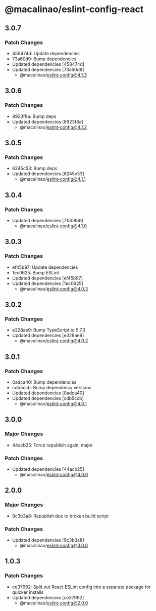 # @macalinao/eslint-config-react

## 3.0.7

### Patch Changes

- 458474d: Update dependencies
- 73a60d9: Bump dependencies
- Updated dependencies [458474d]
- Updated dependencies [73a60d9]
  - @macalinao/eslint-config@4.1.3

## 3.0.6

### Patch Changes

- 8923f8a: Bump deps
- Updated dependencies [8923f8a]
  - @macalinao/eslint-config@4.1.2

## 3.0.5

### Patch Changes

- 6245c53: Bump deps
- Updated dependencies [6245c53]
  - @macalinao/eslint-config@4.1.1

## 3.0.4

### Patch Changes

- Updated dependencies [71508b9]
  - @macalinao/eslint-config@4.1.0

## 3.0.3

### Patch Changes

- ef45b97: Update dependencies
- 1ec0625: Bump ESLint
- Updated dependencies [ef45b97]
- Updated dependencies [1ec0625]
  - @macalinao/eslint-config@4.0.3

## 3.0.2

### Patch Changes

- e328ae9: Bump TypeScript to 5.7.3
- Updated dependencies [e328ae9]
  - @macalinao/eslint-config@4.0.2

## 3.0.1

### Patch Changes

- 0adca40: Bump dependencies
- cdb5ccb: Bump dependency versions
- Updated dependencies [0adca40]
- Updated dependencies [cdb5ccb]
  - @macalinao/eslint-config@4.0.1

## 3.0.0

### Major Changes

- 44acb25: Force republish again, major

### Patch Changes

- Updated dependencies [44acb25]
  - @macalinao/eslint-config@4.0.0

## 2.0.0

### Major Changes

- 9c3b3a8: Republish due to broken build script

### Patch Changes

- Updated dependencies [9c3b3a8]
  - @macalinao/eslint-config@3.0.0

## 1.0.3

### Patch Changes

- ce37992: Split out React ESLint config into a separate package for quicker installs
- Updated dependencies [ce37992]
  - @macalinao/eslint-config@2.0.0
